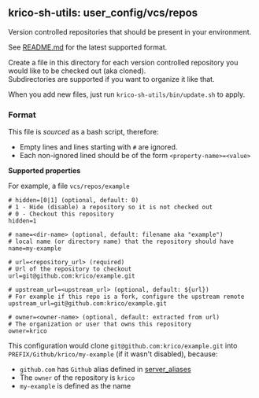 ## krico-sh-utils: user_config/vcs/repos

Version controlled repositories that should be present
in your environment.

See [README.md](https://github.com/krico/krico-sh-utils/blob/main/user_config_template/vcs/repos/README.md) for
the latest supported format.

Create a file in this directory for each version controlled
repository you would like to be checked out (aka cloned).  
Subdirectories are supported if you want to organize it like that.

When you add new files, just run `krico-sh-utils/bin/update.sh` to apply.

### Format

This file is _sourced_ as a bash script, therefore:

- Empty lines and lines starting with `#` are ignored.
- Each non-ignored lined should be of the form `<property-name>=<value>`

**Supported properties**

For example, a file `vcs/repos/example`

~~~shell
# hidden=[0|1] (optional, default: 0)
# 1 - Hide (disable) a repository so it is not checked out
# 0 - Checkout this repository
hidden=1

# name=<dir-name> (optional, default: filename aka "example")
# local name (or directory name) that the repository should have
name=my-example

# url=<repository_url> (required)
# Url of the repository to checkout
url=git@github.com:krico/example.git

# upstream_url=<upstream_url> (optional, default: ${url})
# For example if this repo is a fork, configure the upstream remote
upstream_url=git@github.com:krico/example.git

# owner=<owner-name> (optional, default: extracted from url)
# The organization or user that owns this repository
owner=krico

~~~

This configuration would clone `git@github.com:krico/example.git`
into `PREFIX/Github/krico/my-example` (if it wasn't disabled), because:

- `github.com` has `Github` alias defined in [server_aliases](../server_aliases)
- The `owner` of the repository is `krico`
- `my-example` is defined as the name

